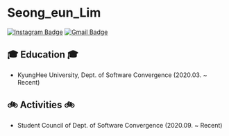 <!--
### Hi there 👋

Here are some ideas to get you started:

- 🔭 I’m currently working on ...
- 🌱 I’m currently learning ...
- 👯 I’m looking to collaborate on ...
- 🤔 I’m looking for help with ...
- 💬 Ask me about ...
- 📫 How to reach me: ...
- 😄 Pronouns: ...
- ⚡ Fun fact: ...
[## 📌 Hobby 📌
 - Watching Youtube
 - Listening Hiphop](url)

-->

# Seong_eun_Lim

[![Instagram Badge](https://img.shields.io/badge/-Instagram-a877f2?style=flat-square&logo=Instagram&logoColor=white&link=https://www.instagram.com/seong_eun_77/)](https://www.instagram.com/seong_eun_77/)
[![Gmail Badge](https://img.shields.io/badge/-Gmail-d14836?style=flat-square&logo=Gmail&logoColor=white&link=mailto:ttd8591@gmail.com)](mailto:nihao2550@gmail.com)

## 🎓 Education 🎓
 - KyungHee University, Dept. of Software Convergence (2020.03. ~ Recent)
 
## 🚲 Activities 🚲
 - Student Council of Dept. of Software Convergence (2020.09. ~ Recent)
